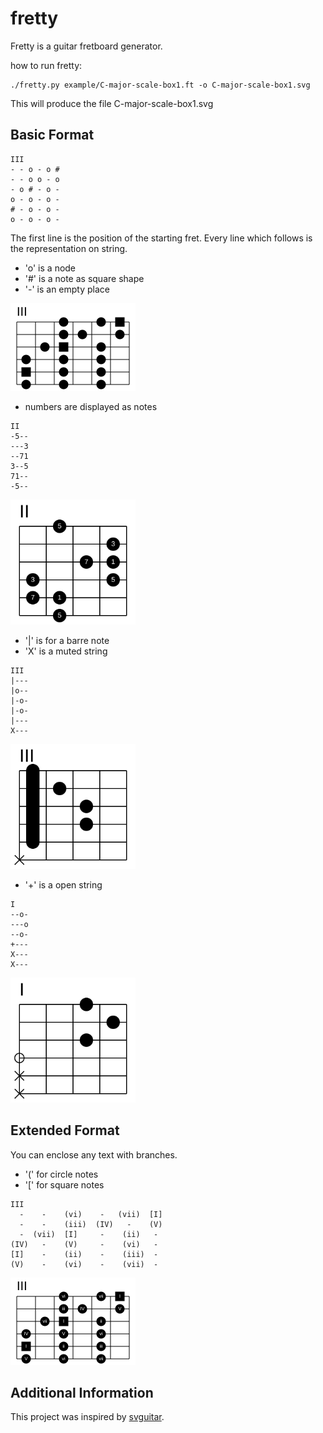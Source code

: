 # fretty

Fretty is a guitar fretboard generator.

how to run fretty:

    ./fretty.py example/C-major-scale-box1.ft -o C-major-scale-box1.svg

This will produce the file C-major-scale-box1.svg

## Basic Format

```
III
- - o - o #
- - o o - o
- o # - o -
o - o - o -
# - o - o -
o - o - o -
```

The first line is the position of the starting fret.
Every line which follows is the representation on string.

* 'o' is a node
* '#' is a note as square shape
* '-' is an empty place

<img src="example/C-major-scale-box1.svg" width="200">

* numbers are displayed as notes

```
II
-5--
---3
--71
3--5
71--
-5--
```

<img src="example/C-major-arpeggio.svg" width="200">

* '|' is for a barre note
* 'X' is a muted string

```
III
|---
|o--
|-o-
|-o-
|---
X---
```

<img src="example/Cm-chord.svg" width="200">

* '+' is a open string

```
I
--o-
---o
--o-
+---
X---
X---
```

<img src="example/D-chord.svg" width="200">

## Extended Format

You can enclose any text with branches.
* '(' for circle notes
* '[' for square notes

```
III
  -    -    (vi)    -   (vii)  [I]
  -    -    (iii)  (IV)   -    (V)
  -  (vii)  [I]     -    (ii)   -
(IV)   -    (V)     -    (vi)   -
[I]    -    (ii)    -    (iii)  -
(V)    -    (vi)    -    (vii)  -
```

<img src="example/C-major.svg" width="200">

## Additional Information

This project was inspired by 
[svguitar](https://github.com/omnibrain/svguitar).